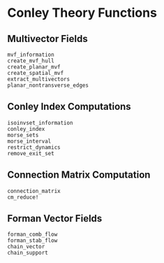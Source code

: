 # Conley Theory Functions

## Multivector Fields

```@docs
mvf_information
create_mvf_hull
create_planar_mvf
create_spatial_mvf
extract_multivectors
planar_nontransverse_edges
```

## Conley Index Computations

```@docs
isoinvset_information
conley_index
morse_sets
morse_interval
restrict_dynamics
remove_exit_set
```

## Connection Matrix Computation

```@docs
connection_matrix
cm_reduce!
```

## Forman Vector Fields

```@docs
forman_comb_flow
forman_stab_flow
chain_vector
chain_support
```

